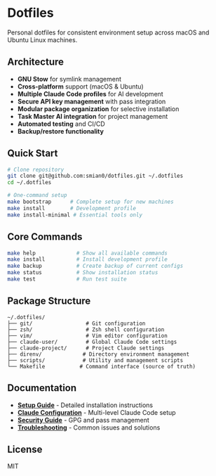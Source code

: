 # Dotfiles

Personal dotfiles for consistent environment setup across macOS and Ubuntu Linux machines.

## Architecture

- **GNU Stow** for symlink management
- **Cross-platform** support (macOS & Ubuntu)
- **Multiple Claude Code profiles** for AI development
- **Secure API key management** with pass integration
- **Modular package organization** for selective installation
- **Task Master AI integration** for project management
- **Automated testing** and CI/CD
- **Backup/restore functionality**

## Quick Start

```bash
# Clone repository
git clone git@github.com:smian0/dotfiles.git ~/.dotfiles
cd ~/.dotfiles

# One-command setup
make bootstrap      # Complete setup for new machines
make install        # Development profile
make install-minimal # Essential tools only
```

## Core Commands

```bash
make help             # Show all available commands
make install          # Install development profile
make backup           # Create backup of current configs
make status           # Show installation status
make test             # Run test suite
```

## Package Structure

```
~/.dotfiles/
├── git/                 # Git configuration
├── zsh/                 # Zsh shell configuration  
├── vim/                 # Vim editor configuration
├── claude-user/         # Global Claude Code settings
├── claude-project/      # Project Claude settings
├── direnv/             # Directory environment management
├── scripts/            # Utility and management scripts
└── Makefile           # Command interface (source of truth)
```

## Documentation

- **[Setup Guide](docs/SETUP.md)** - Detailed installation instructions
- **[Claude Configuration](docs/CLAUDE.md)** - Multi-level Claude Code setup
- **[Security Guide](docs/SECURITY.md)** - GPG and pass management
- **[Troubleshooting](docs/TROUBLESHOOTING.md)** - Common issues and solutions

## License

MIT



